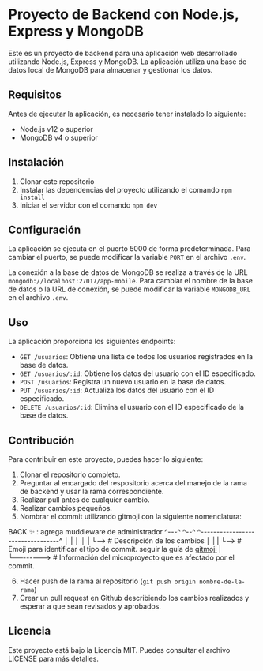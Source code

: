 # Proyecto de Backend con Node.js, Express y MongoDB

Este es un proyecto de backend para una aplicación web desarrollado utilizando Node.js, Express y MongoDB. La aplicación utiliza una base de datos local de MongoDB para almacenar y gestionar los datos.

## Requisitos

Antes de ejecutar la aplicación, es necesario tener instalado lo siguiente:

- Node.js v12 o superior
- MongoDB v4 o superior

## Instalación

1. Clonar este repositorio
2. Instalar las dependencias del proyecto utilizando el comando `npm install`
3. Iniciar el servidor con el comando `npm dev`

## Configuración

La aplicación se ejecuta en el puerto 5000 de forma predeterminada. Para cambiar el puerto, se puede modificar la variable `PORT` en el archivo `.env`.

La conexión a la base de datos de MongoDB se realiza a través de la URL `mongodb://localhost:27017/app-mobile`. Para cambiar el nombre de la base de datos o la URL de conexión, se puede modificar la variable `MONGODB_URL` en el archivo `.env`.

## Uso

La aplicación proporciona los siguientes endpoints:

- `GET /usuarios`: Obtiene una lista de todos los usuarios registrados en la base de datos.
- `GET /usuarios/:id`: Obtiene los datos del usuario con el ID especificado.
- `POST /usuarios`: Registra un nuevo usuario en la base de datos.
- `PUT /usuarios/:id`: Actualiza los datos del usuario con el ID especificado.
- `DELETE /usuarios/:id`: Elimina el usuario con el ID especificado de la base de datos.
## Contribución

Para contribuir en este proyecto, puedes hacer lo siguiente:

1. Clonar el repositorio completo.
2. Preguntar al encargado del respositorio acerca del manejo de la rama de backend y usar la rama correspondiente.
3. Realizar pull antes de cualquier cambio.
4. Realizar cambios pequeños.
5. Nombrar el commit utilizando gitmoji con la siguiente nomenclatura:

BACK  ✨ :  agrega muddleware de administrador
^---^ ^--^   ^---------------------------------^
│     |      │
│     |      └--> # Descripción de los cambios
│     |
|	  └--> # Emoji para identificar el tipo de commit. seguir la guía de [gitmoji](https://gitmoji.dev/)
|      
└──------> # Información del microproyecto que es afectado por el commit.

6. Hacer push de la rama al repositorio (`git push origin nombre-de-la-rama`)
7. Crear un pull request en Github describiendo los cambios realizados y esperar a que sean revisados y aprobados.

## Licencia

Este proyecto está bajo la Licencia MIT. Puedes consultar el archivo LICENSE para más detalles.